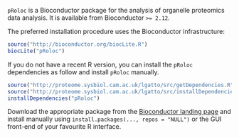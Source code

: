 `pRoloc` is a Bioconductor package for the analysis of organelle proteomics data analysis.
It is available from Bioconductor `>= 2.12`.

The preferred installation procedure uses the Bioconductor infrastructure:

```r
source("http://bioconductor.org/biocLite.R")
biocLite("pRoloc")
```

If you do not have a recent R version, you can install 
the `pRoloc` dependencies as follow and install `pRoloc` manually.

```r
source("http://proteome.sysbiol.cam.ac.uk/lgatto/src/getDependencies.R")
source("http://proteome.sysbiol.cam.ac.uk/lgatto/src/installDependencie.R")
installDependencies("pRoloc")
```

Download the appropriate package from the [Bioconductor landing page](http://www.bioconductor.org/packages/devel/bioc/html/pRoloc.html)
and install manually using `install.packages(..., repos = "NULL")` or the GUI front-end of your favourite R interface.
